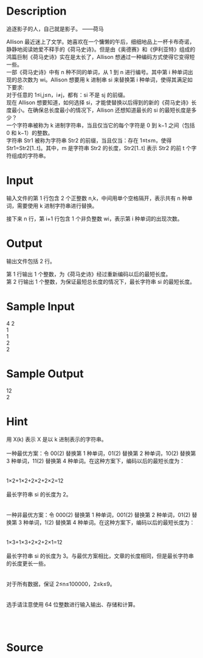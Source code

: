 
# Description

<div class="content"><p>追逐影子的人，自己就是影子。 ——荷马</p>
<div>Allison 最近迷上了文学。她喜欢在一个慵懒的午后，细细地品上一杯卡布奇诺，静静地阅读她爱不释手的《荷马史诗》。但是由《奥德赛》和《伊利亚特》组成的鸿篇巨制《荷马史诗》实在是太长了，Allison 想通过一种编码方式使得它变得短一些。</div>
<div>一部《荷马史诗》中有 n 种不同的单词，从 1 到 n 进行编号。其中第 i 种单词出现的总次数为 wi。Allison 想要用 k 进制串 si 来替换第 i 种单词，使得其满足如下要求:</div>
<div>对于任意的 1≤i,j≤n，i≠j，都有：si 不是 sj 的前缀。</div>
<div>现在 Allison 想要知道，如何选择 si，才能使替换以后得到的新的《荷马史诗》长度最小。在确保总长度最小的情况下，Allison 还想知道最长的 si 的最短长度是多少？</div>
<div>一个字符串被称为 k 进制字符串，当且仅当它的每个字符是 0 到 k−1 之间（包括 0 和 k−1）的整数。</div>
<div>字符串 Str1 被称为字符串 Str2 的前缀，当且仅当：存在 1≤t≤m，使得 Str1=Str2[1..t]。其中，m 是字符串 Str2 的长度，Str2[1..t] 表示 Str2 的前 t 个字符组成的字符串。</div>
<div></div></div>

# Input

<div class="content"><p>输入文件的第 1 行包含 2 个正整数 n,k，中间用单个空格隔开，表示共有 n 种单词，需要使用 k 进制字符串进行替换。</p>
<div>接下来 n 行，第 i+1 行包含 1 个非负整数 wi，表示第 i 种单词的出现次数。</div>
<div></div></div>

# Output

<div class="content"><p>输出文件包括 2 行。</p>
<div>第 1 行输出 1 个整数，为《荷马史诗》经过重新编码以后的最短长度。</div>
<div>第 2 行输出 1 个整数，为保证最短总长度的情况下，最长字符串 si 的最短长度。</div>
<div></div></div>

# Sample Input

<div class="content"><span class="sampledata">4 2<br/>
1<br/>
1<br/>
2<br/>
2</span></div>

# Sample Output

<div class="content"><span class="sampledata">12<br/>
2</span></div>

# Hint

<div class="content"><p></p><div>用 X(k) 表示 X 是以 k 进制表示的字符串。</div><br/>
<div>一种最优方案：令 00(2) 替换第 1 种单词，01(2) 替换第 2 种单词，10(2) 替换第 3 种单词，11(2) 替换第 4 种单词。在这种方案下，编码以后的最短长度为：</div><br/>
<div></div><br/>
<div>1×2+1×2+2×2+2×2=12</div><br/>
<div>最长字符串 si 的长度为 2。</div><br/>
<div></div><br/>
<div>一种非最优方案：令 000(2) 替换第 1 种单词，001(2) 替换第 2 种单词，01(2) 替换第 3 种单词，1(2) 替换第 4 种单词。在这种方案下，编码以后的最短长度为：</div><br/>
<div></div><br/>
<div>1×3+1×3+2×2+2×1=12</div><br/>
<div>最长字符串 si 的长度为 3。与最优方案相比，文章的长度相同，但是最长字符串的长度更长一些。</div><br/>
<div></div><br/>
<div>对于所有数据，保证 2≤n≤100000，2≤k≤9。</div><br/>
<div></div><br/>
<div>选手请注意使用 64 位整数进行输入输出、存储和计算。</div><br/>
<p></p><br/>
<p></p><p></p></div>

# Source

<div class="content"><p><a href="problemset.php?search="></a></p></div>

